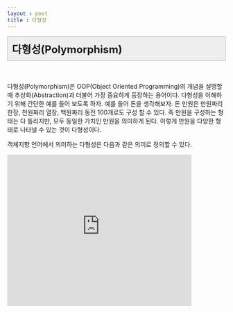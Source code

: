 ```yaml
---
layout : post
title : 다형성
---
```

<div class="txc-textbox" style="padding: 10px; border: 1px solid rgb(193, 193, 193); border-image: none; background-color: rgb(238, 238, 238);">
    <strong><span style="font-size: 18pt;">다형성(Polymorphism)</span></strong>
    <font size="5"><span style="line-height: 36px;"></span></font>
</div>  
<br/><br/>  

 다형성(Polymorphism)은 OOP(Object Oriented Programming)의 개념을 설명할 때 추상화(Abstraction)과 더불어 가장 중요하게 등장하는 용어이다. 다형성을 이해하기 위해 간단한 예를 들어 보도록 하자. 예를 들어 돈을 생각해보자. 돈 만원은 만원짜리 한장, 천원짜리 열장, 백원짜리 동전 100개로도 구성 할 수 있다. 즉 만원을 구성하는 형태는 다 틀리지만, 모두 동일한 가치인 만원을 의미하게 된다. 이렇게 만원을 다양한 형태로 나타낼 수 있는 것이 다형성이다. 

  객체지향 언어에서 의미하는 다형성은 다음과 같은 의미로 정의할 수 있다. 
  
  <p class="oembeded"><iframe src="http://www.youtube.com/embed/R_PPA9eejDw?wmode=transparent&amp;jqoemcache=eADs0" width="425" height="349" allowfullscreen="true" allowscriptaccess="always" scrolling="no" frameborder="0"></iframe></p>

<footer style="position:fixed; font-size:.8em; text-align:right; bottom:0px; margin-left:-25px; height:20px; width:100%;">generated by <a href="http://pad.haroopress.com" target="_blank">haroopad</a></footer>

